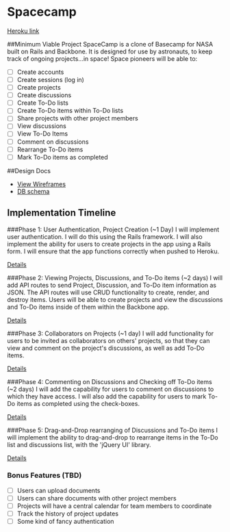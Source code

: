 # Spacecamp

[Heroku link][heroku]

[heroku]: #

##Minimum Viable Project
SpaceCamp is a clone of Basecamp for NASA built on Rails and Backbone.  It is designed for use by astronauts, to keep track of ongoing projects...in space!
Space pioneers will be able to:

 - [ ] Create accounts
 - [ ] Create sessions (log in)
 - [ ] Create projects
 - [ ] Create discussions
 - [ ] Create To-Do lists
 - [ ] Create To-Do items within To-Do lists
 - [ ] Share projects with other project members
 - [ ] View discussions
 - [ ] View To-Do Items
 - [ ] Comment on discussions
 - [ ] Rearrange To-Do items
 - [ ] Mark To-Do items as completed

##Design Docs
* [View Wireframes][views]
* [DB schema][schema]

[views]: ./docs/views.md
[schema]: ./docs/schema.md

## Implementation Timeline

###Phase 1: User Authentication, Project Creation (~1 Day)
I will implement user authentication. I will do this using the Rails framework. I will also implement the ability for users to create projects in the app using a Rails form. I will ensure that the app functions correctly when pushed to Heroku.

[Details][phase-one]

###Phase 2: Viewing Projects, Discussions, and To-Do items (~2 days)
I will add API routes to send Project, Discussion, and To-Do item information as JSON. The API routes will use CRUD functionality to create, render, and destroy items. Users will be able to create projects and view the discussions and To-Do items inside of them within the Backbone app.

[Details][phase-two]

###Phase 3: Collaborators on Projects (~1 day)
I will add functionality for users to be invited as collaborators on others' projects, so that they can view and comment on the project's discussions, as well as add To-Do items.

[Details][phase-three]

###Phase 4: Commenting on Discussions and Checking off To-Do items (~2 days)
I will add the capability for users to comment on discussions to which they have access. I will also add the capability for users to mark To-Do items as completed using the check-boxes.

[Details][phase-four]

###Phase 5: Drag-and-Drop rearranging of Discussions and To-Do items
I will implement the ability to drag-and-drop to rearrange items in the To-Do list and discussions list, with the 'jQuery UI' library.

[Details][phase-five]

### Bonus Features (TBD)
- [ ] Users can upload documents
- [ ] Users can share documents with other project members
- [ ] Projects will have a central calendar for team members to coordinate
- [ ] Track the history of project updates
- [ ] Some kind of fancy authentication

[phase-one]: ./docs/phases/phase1.md
[phase-two]: ./docs/phases/phase2.md
[phase-three]: ./docs/phases/phase3.md
[phase-four]: ./docs/phases/phase4.md
[phase-five]: ./docs/phases/phase5.md
